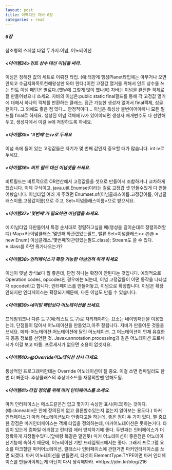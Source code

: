 ```yaml
---
layout: post
title: 이펙티브 자바 6장
categories : read
---
```


<h5>6장</h5>
참조형의 스페셜 타입 두가지:이넘, 어노테이션
<h5><아이템34>인트 상수 대신 이넘을 써라.</h5>
이넘은 정해진 값의 세트로 이뤄진 타입. (예:태양계 행성Planet타입에는 아무거나 오면 안되고 수금지화목토천해왕성만 와야 한다.)이런 고정값 열거를 위해서 인트 상수를 쓰는 인트 이넘 패턴은 별로다.(옛날에 그렇게 많이 했나봄) 자바는 이넘을 완전한 객체로 잘 만들어놨으니 쓰세요.
자바의 이넘은:public static final필드를 통해 각 고정값 열거에 대해서 하나의 객체를 반환하는 클래스. 접근 가능한 생성자 없어서 final객체, 싱글턴이다. 그 외에도 좋은 점 많다… 안정적이다… 이넘은 특성상 불변이어야하니 모든 필드를 final로 하세요. 생성된 이넘 객체에 iv가 있어야되면 생성자 매개변수도 다 선언해두고, 생성자에서 이걸 iv에 저장하도록 하세요.

<h5><아이템35> ‘#번째’는 iv로 두세요</h5>
이넘 속에 들어 있는 고정값들은 자기가 몇 번째 값인지 중요할 때가 많습니다. int iv로 두세요.

<h5><아이템36> 비트 필드 대신 이넘셋을 쓰세요.</h5>
비트필드는 비트적으로 OR연산해서 고정값들을 셋으로 만들어서 조합하거나 교차하게 했습니다. 이제 구식이고, java.util.Enumset이라는 걸로 고정갑 셋 만들수있게 다 만들어놨습니다. 이넘타입 여러 개 주려면 Enumset.of(이넘클래스이름.고정값이름, 이넘클래스이름.고정값이름)으로 주고, Set<이넘클래스이름>으로 받으세요.

<h5><아이템37>’몇번째’가 필요하면 이넘맵을 쓰세요.</h5>
예:이넘타입 다만들어서 특정 순서대로 정렬하고싶을 때(행성을 길이순대로 정렬하려할떄)
Map<키:이넘클래스.’몇번째’와관련있는필드, 밸류:Set<이넘클래스>> @@ = new Enum<ap<>( 이넘클래스.’몇번째’와관련있는필드.class);
Stream도 쓸 수 있다.
※.class를 하면 뭐가나오는가?

<h5><아이템38>인터페이스가 확장 가능한 이넘인척 하게 하세요</h5>
이넘이 옛날 방식보다 훨 좋은데, 단점 하나는 확장이 안된다는 것입니다. 예외적으로 Operation codes, opcodes인 경우에는 되는데, 이넘 고정값들이 어떤 동작을 나타낼 때 opcode라고 합니다. 
인터페이스를 만들어놓고, 이넘으로 확장합니다. 이넘은 확장안되지만 인터페이스는 확장되기때문에, 다른 이넘도 만들 수 있습니다. 

<h5><아이템39>네이밍 패턴보다 어노테이션을 쓰세요.</h5>
프레임워크나 다른 도구(예:테스트 도구)로 처리돼야하는 요소는 네이밍패턴을 이용했는데, 단점들이 많아서 어노테이션을 만들었고,아주 잘됩니다. 자바가 만들어둔 것들을 쓰세요.
메타-어노테이션:어노테이션에 달린 어노테이션. 
그 어노테이션이 언제 유효한지 등등 정보를 선언한 것. Javax.annotation.processing과 같은 어노테이션 프로세서가 이걸 보고 따름. 프로세서가 없으면 소용이 없겟지요.

<h5><아이템40>@Override어노테이션 상시 다세요.</h5>
통상적인 프로그래머한테는 Override 어노테이션이 젤 중요. 이걸 쓰면 컴파일러도 한번 더 봐준다. 추상클래스의 추상메소드를 재정의할땐 안해도됨. 

<h5><아이템41>타입 정의를 위해 마커 인터페이스를 쓰세요.</h5>
마커 인터페이스는 메소드같은건 없고 몇가지 속성만 표시(마크)하는 것이다.(예:cloneable은 안에 정의된게 없고 클론할수있는지 없는지 알아보는 용도다.) 마커 인터페이스가 마커 어노테이션보다 안좋다고들 하는데, 좋은 점이 두 가지 있다. 젤 중요한 장점은 마커인터페이스는 객체 타입을 정의하는데, 마커어노테이션은 못하는거다. 타입이 있는게 컴파일 에러잡고 런타임 에러 방지하기에 좋다. 두번째는 인터페이스가 더 정확하게 지정될수있다.(앞에랑 똑같은 말인듯)
마커 어노테이션이 좋은점은 어노테이션기능에 속하기 때문에, 어노테이션 기반 프레임워크에서는 좋다. 
그래서 프로그램 요소를 마크할땐 마커어노테이션, 클래스나 인터페이스에 관한거면 마커인터페이스를 쓰면 되겠다. 
마커 어노테이션을 만들면서, 타겟이 ElementType.TYPE이면 마커 인터페이스를 만들어야되는게 아닌지 다시 생각해봐라.
※https://jdm.kr/blog/216
